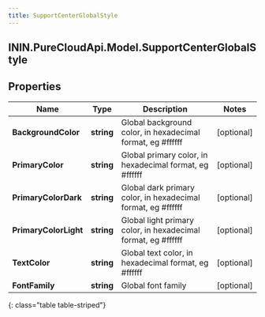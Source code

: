 ```yaml
---
title: SupportCenterGlobalStyle
---
```

## ININ.PureCloudApi.Model.SupportCenterGlobalStyle

## Properties

|Name | Type | Description | Notes|
|------------ | ------------- | ------------- | -------------|
| **BackgroundColor** | **string** | Global background color, in hexadecimal format, eg #ffffff | [optional] |
| **PrimaryColor** | **string** | Global primary color, in hexadecimal format, eg #ffffff | [optional] |
| **PrimaryColorDark** | **string** | Global dark primary color, in hexadecimal format, eg #ffffff | [optional] |
| **PrimaryColorLight** | **string** | Global light primary color, in hexadecimal format, eg #ffffff | [optional] |
| **TextColor** | **string** | Global text color, in hexadecimal format, eg #ffffff | [optional] |
| **FontFamily** | **string** | Global font family | [optional] |
{: class="table table-striped"}


